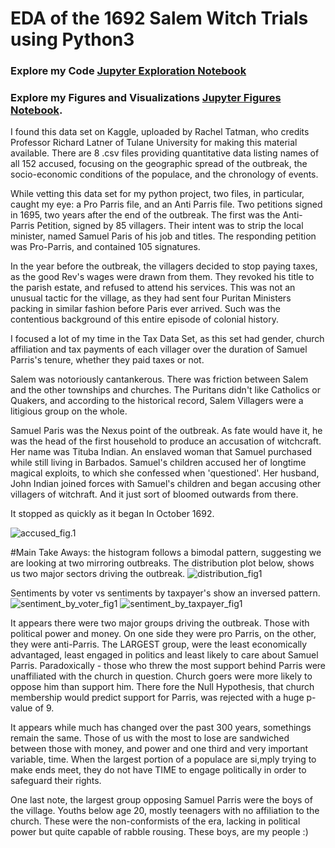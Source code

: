 # EDA of the 1692 Salem Witch Trials using Python3
### Explore my Code [Jupyter Exploration Notebook](https://github.com/slaing77/salem-witch-trials/blob/main/salemNotebook.ipynb)
### Explore my Figures and Visualizations [Jupyter Figures Notebook](https://github.com/slaing77/salem-witch-trials/blob/main/salemFigures.ipynb).


I found this data set on Kaggle, uploaded by Rachel Tatman, who credits Professor Richard Latner of Tulane University for making this material available. There are 8 .csv files providing quantitative data listing names of all 152 accused, focusing on the geographic spread of the outbreak, the socio-economic conditions of the populace, and the chronology of events.

While vetting this data set for my python project, two files, in particular, caught my eye: a Pro Parris file, and an Anti Parris file. Two petitions signed in 1695, two years after the end of the outbreak. The first was the Anti-Parris Petition, signed by 85 villagers. Their intent was to strip the local minister, named Samuel Paris of his job and titles. The responding petition was Pro-Parris, and contained 105 signatures.

In the year before the outbreak, the villagers decided to stop paying taxes, as the good Rev's wages were drawn from them. They revoked his title to the parish estate, and refused to attend his services. This was not an unusual tactic for the village, as they had sent four Puritan Ministers packing in similar fashion before Paris ever arrived. Such was the contentious background of this entire episode of colonial history.

I focused a lot of my time in the Tax Data Set, as this set had gender, church affiliation and tax payments of each villager over the duration of Samuel Parris's tenure, whether they paid taxes or not.

Salem was notoriously cantankerous. There was friction between Salem and the other townships and churches. The Puritans didn't like Catholics or Quakers, and according to the historical record, Salem Villagers were a litigious group on the whole.

Samuel Paris was the Nexus point of the outbreak. As fate would have it, he was the head of the first household to produce an accusation of witchcraft. Her name was Tituba Indian. An enslaved woman that Samuel purchased while still living in Barbados. Samuel's children accused her of longtime magical exploits, to which she confessed when 'questioned'. Her husband, John Indian joined forces with Samuel's children and began accusing other villagers of witchraft. And it just sort of bloomed outwards from there.

It stopped as quickly as it began In October 1692.

![accused_fig.1](https://user-images.githubusercontent.com/90716926/144075411-dc5cc991-bb97-4393-8b6e-7211f7152168.png)

#Main Take Aways:
the histogram follows a bimodal pattern, suggesting we are looking at two mirroring outbreaks. The distribution plot below, shows us two major sectors driving the outbreak. 
![distribution_fig1](https://user-images.githubusercontent.com/90716926/144080766-fa09ab4f-db2c-4bfc-ba5c-d9fb624b8b6c.png)

Sentiments by voter vs sentiments by taxpayer's show an inversed pattern.
![sentiment_by_voter_fig1](https://user-images.githubusercontent.com/90716926/144081321-ac2ab289-3db3-456d-a0a3-5c9728f5866c.png)
![sentiment_by_taxpayer_fig1](https://user-images.githubusercontent.com/90716926/144081303-faddf525-f1b8-4307-8c8e-000522fc7029.png)

It appears there were two major groups driving the outbreak.
Those with political power and money.  On one side they were pro Parris, on the other, they were anti-Parris.
The LARGEST group, were the least economically advantaged, least engaged in politics and least likely to care about Samuel Parris.
Paradoxically - those who threw the most support behind Parris were unaffiliated with the church in question.  Church goers were more likely to oppose him than support him.  There fore the Null Hypothesis, that church membership would predict support for Parris, was rejected with a huge p-value of 9.

It appears while much has changed over the past 300 years, somethings remain the same.
Those of us with the most to lose are sandwiched between those with money, and power and one third and very important variable, time.
When the largest portion of a populace are si,mply trying to make ends meet, they do not have TIME to engage politically in order to safeguard their rights.

One last note, the largest group opposing Samuel Parris were the boys of the village.  Youths below age 20, mostly teenagers with no affiliation to the church.
These were the non-conformists of the era, lacking in political power but quite capable of rabble rousing.  These boys, are my people :)
